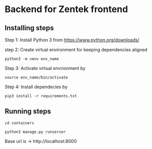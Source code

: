 # Backend for Zentek frontend



## Installing steps

Step 1: Install Python 3 from https://www.python.org/downloads/

step 2: Create virtual environment for keeping dependencies aligned 
``` 
python3 -m venv env_name
```
Step 3: Activate virtual envrionment by 
``` 
source env_name/bin/activate 
```
Step 4: Install dependecies by 
``` 
pip3 install -r requirements.txt
```

## Running steps

```
cd containers
```
```
python3 manage.py runserver
```
Base url is -> http://localhost:8000

